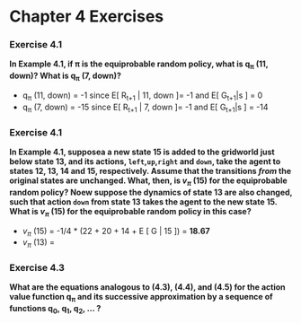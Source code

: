 # Chapter 4 Exercises
### Exercise 4.1
**In Example 4.1, if π is the equiprobable random policy, what is q<sub>π</sub> (11, down)? What is q<sub>π</sub> (7, down)?**

- q<sub>π</sub> (11, down) = -1 since E[ R<sub>t+1</sub> | 11, down ]= -1 and E[ G<sub>t+1</sub>|s ] = 0
- q<sub>π</sub> (7, down) = -15 since E[ R<sub>t+1</sub> | 7, down ]= -1 and E[ G<sub>t+1</sub>|s ] = -14

### Exercise 4.1
**In Example 4.1, supposea a new state 15 is added to the gridworld just below state 13, and its actions, `left`,`up`,`right` and `down`, take the agent to states 12, 13, 14 and 15, respectively. Assume that the transitions _from_ the original states are unchanged. What, then, is _v<sub>π</sub>_ (15) for the equiprobable random policy? Noew suppose the dynamics of state 13 are also changed, such that action `down` from state 13 takes the agent to the new state 15. What is _v<sub>π</sub>_ (15) for the equiprobable random policy in this case?**
 
- _v<sub>π</sub>_ (15) = -1/4 * (22 + 20 + 14 + E [ G | 15 ]) = __18.67__
- _v<sub>π</sub>_ (13) = 


### Exercise 4.3
**What are the equations analogous to (4.3), (4.4), and (4.5) for the action value function q<sub>π</sub> and its successive approximation by a sequence of functions q<sub>0</sub>, q<sub>1</sub>, q<sub>2</sub>, ... ?**
 
